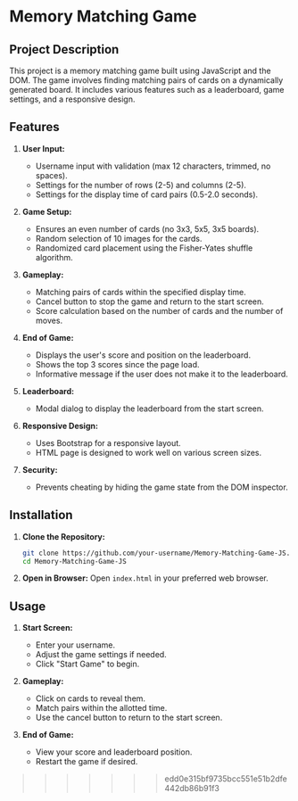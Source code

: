 
# Memory Matching Game

## Project Description
This project is a memory matching game built using JavaScript and the DOM. The game involves finding matching pairs of cards on a dynamically generated board. It includes various features such as a leaderboard, game settings, and a responsive design.

## Features
1. **User Input:**
   - Username input with validation (max 12 characters, trimmed, no spaces).
   - Settings for the number of rows (2-5) and columns (2-5).
   - Settings for the display time of card pairs (0.5-2.0 seconds).

2. **Game Setup:**
   - Ensures an even number of cards (no 3x3, 5x5, 3x5 boards).
   - Random selection of 10 images for the cards.
   - Randomized card placement using the Fisher-Yates shuffle algorithm.

3. **Gameplay:**
   - Matching pairs of cards within the specified display time.
   - Cancel button to stop the game and return to the start screen.
   - Score calculation based on the number of cards and the number of moves.

4. **End of Game:**
   - Displays the user's score and position on the leaderboard.
   - Shows the top 3 scores since the page load.
   - Informative message if the user does not make it to the leaderboard.

5. **Leaderboard:**
   - Modal dialog to display the leaderboard from the start screen.

6. **Responsive Design:**
   - Uses Bootstrap for a responsive layout.
   - HTML page is designed to work well on various screen sizes.

7. **Security:**
   - Prevents cheating by hiding the game state from the DOM inspector.

## Installation
1. **Clone the Repository:**
   ```sh
   git clone https://github.com/your-username/Memory-Matching-Game-JS.git
   cd Memory-Matching-Game-JS
   ```

2. **Open in Browser:**
   Open `index.html` in your preferred web browser.

## Usage
1. **Start Screen:**
   - Enter your username.
   - Adjust the game settings if needed.
   - Click "Start Game" to begin.

2. **Gameplay:**
   - Click on cards to reveal them.
   - Match pairs within the allotted time.
   - Use the cancel button to return to the start screen.

3. **End of Game:**
   - View your score and leaderboard position.
   - Restart the game if desired.
>>>>>>> edd0e315bf9735bcc551e51b2dfe442db86b91f3

